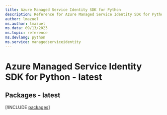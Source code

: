 ```yaml
---
title: Azure Managed Service Identity SDK for Python
description: Reference for Azure Managed Service Identity SDK for Python
author: lmazuel
ms.author: lmazuel
ms.data: 09/13/2023
ms.topic: reference
ms.devlang: python
ms.service: managedserviceidentity
---
```

# Azure Managed Service Identity SDK for Python - latest
## Packages - latest
[!INCLUDE [packages](managed-service-identity-index.md)]